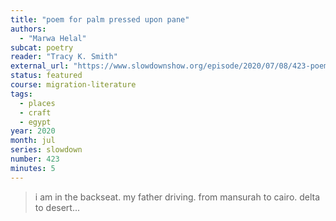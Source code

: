 ```yaml
---
title: "poem for palm pressed upon pane"
authors:
  - "Marwa Helal"
subcat: poetry
reader: "Tracy K. Smith"
external_url: "https://www.slowdownshow.org/episode/2020/07/08/423-poem-for-palm-pressed-upon-pane"
status: featured
course: migration-literature
tags:
  - places
  - craft
  - egypt
year: 2020
month: jul
series: slowdown
number: 423
minutes: 5
---
```


> i am in the backseat. my father driving. from mansurah to cairo. delta to desert...

